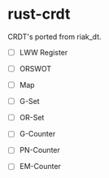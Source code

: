# rust-crdt
CRDT's ported from riak_dt.

- [ ] LWW Register
- [ ] ORSWOT
- [ ] Map
- [ ] G-Set
- [ ] OR-Set
- [ ] G-Counter
- [ ] PN-Counter
- [ ] EM-Counter

